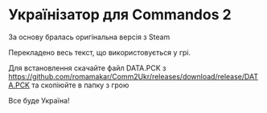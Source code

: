 # Українізатор для Commandos 2

За основу бралась оригінальна версія з Steam

Перекладено весь текст, що використовується у грі.

Для встановлення скачайте файл DATA.PCK з https://github.com/romamakar/Comm2Ukr/releases/download/release/DATA.PCK та скопіюйте в папку з грою

Все буде Україна!
